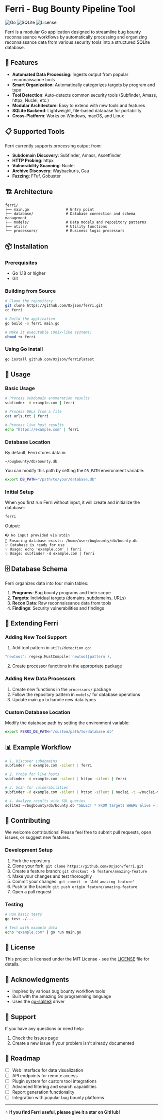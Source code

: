 # Ferri - Bug Bounty Pipeline Tool

![Go](https://img.shields.io/badge/Go-1.18+-00ADD8?style=for-the-badge&logo=go)
![SQLite](https://img.shields.io/badge/SQLite-07405E?style=for-the-badge&logo=sqlite&logoColor=white)
![License](https://img.shields.io/badge/License-MIT-green?style=for-the-badge)

Ferri is a modular Go application designed to streamline bug bounty reconnaissance workflows by automatically processing and organizing reconnaissance data from various security tools into a structured SQLite database.

## 🚀 Features

- **Automated Data Processing**: Ingests output from popular reconnaissance tools
- **Smart Organization**: Automatically categorizes targets by program and type
- **Tool Detection**: Auto-detects common security tools (Subfinder, Amass, httpx, Nuclei, etc.)
- **Modular Architecture**: Easy to extend with new tools and features
- **SQLite Backend**: Lightweight, file-based database for portability
- **Cross-Platform**: Works on Windows, macOS, and Linux

## 📋 Supported Tools

Ferri currently supports processing output from:

- **Subdomain Discovery**: Subfinder, Amass, Assetfinder
- **HTTP Probing**: httpx
- **Vulnerability Scanning**: Nuclei
- **Archive Discovery**: Waybackurls, Gau
- **Fuzzing**: FFuf, Gobuster

## 🏗️ Architecture

```
ferri/
├── main.go                 # Entry point
├── database/               # Database connection and schema management
├── models/                 # Data models and repository patterns
├── utils/                  # Utility functions
└── processors/             # Business logic processors
```

## 📦 Installation

### Prerequisites

- Go 1.18 or higher
- Git

### Building from Source

```bash
# Clone the repository
git clone https://github.com/0xjson/ferri.git
cd ferri

# Build the application
go build -o ferri main.go

# Make it executable (Unix-like systems)
chmod +x ferri
```

### Using Go Install

```bash
go install github.com/0xjson/ferri@latest
```

## 🚦 Usage

### Basic Usage

```bash
# Process subdomain enumeration results
subfinder -d example.com | ferri

# Process URLs from a file
cat urls.txt | ferri

# Process live host results
echo "https://example.com" | ferri
```

### Database Location

By default, Ferri stores data in:
```
~/bugbounty/db/bounty.db
```

You can modify this path by setting the `DB_PATH` environment variable:

```bash
export DB_PATH="/path/to/your/database.db"
```

### Initial Setup

When you first run Ferri without input, it will create and initialize the database:

```bash
ferri
```

Output:
```
📭 No input provided via stdin
💾 Ensuring database exists: /home/user/bugbounty/db/bounty.db
✅ Database is ready for use
💡 Usage: echo 'example.com' | ferri
💡 Usage: subfinder -d example.com | ferri
```

## 🗄️ Database Schema

Ferri organizes data into four main tables:

1. **Programs**: Bug bounty programs and their scope
2. **Targets**: Individual targets (domains, subdomains, URLs)
3. **Recon Data**: Raw reconnaissance data from tools
4. **Findings**: Security vulnerabilities and findings

## 🔧 Extending Ferri

### Adding New Tool Support

1. Add tool pattern in `utils/detection.go`:
```go
"newtool": regexp.MustCompile(`newtool|pattern`),
```

2. Create processor functions in the appropriate package

### Adding New Data Processors

1. Create new functions in the `processors/` package
2. Follow the repository pattern in `models/` for database operations
3. Update main.go to handle new data types

### Custom Database Location

Modify the database path by setting the environment variable:

```bash
export FERRI_DB_PATH="/custom/path/to/database.db"
```

## 📊 Example Workflow

```bash
# 1. Discover subdomains
subfinder -d example.com -silent | ferri

# 2. Probe for live hosts
subfinder -d example.com -silent | httpx -silent | ferri

# 3. Scan for vulnerabilities
subfinder -d example.com -silent | httpx -silent | nuclei -t ~/nuclei-templates/ | ferri

# 4. Analyze results with SQL queries
sqlite3 ~/bugbounty/db/bounty.db "SELECT * FROM targets WHERE alive = 1;"
```

## 🤝 Contributing

We welcome contributions! Please feel free to submit pull requests, open issues, or suggest new features.

### Development Setup

1. Fork the repository
2. Clone your fork: `git clone https://github.com/0xjson/ferri.git`
3. Create a feature branch: `git checkout -b feature/amazing-feature`
4. Make your changes and test thoroughly
5. Commit your changes: `git commit -m 'Add amazing feature'`
6. Push to the branch: `git push origin feature/amazing-feature`
7. Open a pull request

### Testing

```bash
# Run basic tests
go test ./...

# Test with example data
echo "example.com" | go run main.go
```

## 📝 License

This project is licensed under the MIT License - see the [LICENSE](LICENSE) file for details.

## 🙏 Acknowledgments

- Inspired by various bug bounty workflow tools
- Built with the amazing Go programming language
- Uses the [go-sqlite3](https://github.com/mattn/go-sqlite3) driver

## 📮 Support

If you have any questions or need help:

1. Check the [Issues](https://github.com/0xjson/ferri/issues) page
2. Create a new issue if your problem isn't already documented

## 🚧 Roadmap

- [ ] Web interface for data visualization
- [ ] API endpoints for remote access
- [ ] Plugin system for custom tool integrations
- [ ] Advanced filtering and search capabilities
- [ ] Report generation functionality
- [ ] Integration with popular bug bounty platforms

---

⭐ **If you find Ferri useful, please give it a star on GitHub!**
